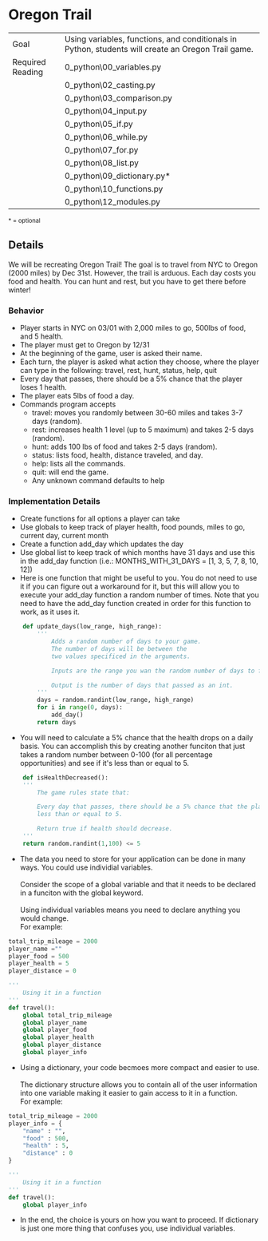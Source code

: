 # Oregon Trail

|||
|---|---|
|Goal|Using variables, functions, and conditionals in Python, students will create an Oregon Trail game.|
|Required Reading| 0_python\00_variables.py|
||0_python\02_casting.py|
||0_python\03_comparison.py|
||0_python\04_input.py|
||0_python\05_if.py|
||0_python\06_while.py|
||0_python\07_for.py|
||0_python\08_list.py|
||0_python\09_dictionary.py*|
||0_python\10_functions.py|
||0_python\12_modules.py|
<sub>* = optional</sub>

## Details
We will be recreating Oregon Trail! The goal is to travel from NYC to Oregon (2000 miles) by Dec 31st. However, the trail is arduous. Each day costs you food and health. You can hunt and rest, but you have to get there before winter!

### Behavior
- Player starts in NYC on 03/01 with 2,000 miles to go, 500lbs of food, and 5 health.
- The player must get to Oregon by 12/31
- At the beginning of the game, user is asked their name.
- Each turn, the player is asked what action they choose, where the player can type in the following: travel, rest, hunt, status, help, quit
- Every day that passes, there should be a 5% chance that the player loses 1 health.
- The player eats 5lbs of food a day.
- Commands program accepts
    - travel: moves you randomly between 30-60 miles and takes 3-7 days (random).
    - rest: increases health 1 level (up to 5 maximum) and takes 2-5 days (random).
    - hunt: adds 100 lbs of food and takes 2-5 days (random).
    - status: lists food, health, distance traveled, and day.
    - help: lists all the commands.
    - quit: will end the game.
    - Any unknown command defaults to help

### Implementation Details
- Create functions for all options a player can take
- Use globals to keep track of player health, food pounds, miles to go, current day, current month
- Create a function add_day which updates the day
- Use global list to keep track of which months have 31 days and use this in the add_day function (i.e.: MONTHS_WITH_31_DAYS = [1, 3, 5, 7, 8, 10, 12])
- Here is one function that might be useful to you. You do not need to use it if you can figure out a workaround for it, but this will allow you to execute your add_day function a random number of times. Note that you need to have the add_day function created in order for this function to work, as it uses it.
```python
    def update_days(low_range, high_range):
        '''
            Adds a random number of days to your game.
            The number of days will be between the 
            two values specificed in the arguments.

            Inputs are the range you wan the random number of days to fall between.

            Output is the number of days that passed as an int.
        '''
        days = random.randint(low_range, high_range)
        for i in range(0, days):
            add_day()
        return days
```
- You will need to calculate a 5% chance that the health drops on a daily basis. You can accomplish this by creating another funciton that just takes a random number between 0-100 (for all percentage opportunities) and see if it's less than or equal to 5. 
```python
    def isHealthDecreased():
    '''
        The game rules state that:

        Every day that passes, there should be a 5% chance that the player loses 1 health, so get a random number between 1-100 and see if it's
        less than or equal to 5.

        Return true if health should decrease.
    '''
    return random.randint(1,100) <= 5
```
- The data you need to store for your application can be done in many ways. You could use individial variables.<br><br> Consider the scope of a global variable and that it needs to be declared in a funciton with the global keyword. <br><br>Using individual variables means you need to declare anything you would change.  <br>For example:
```python
total_trip_mileage = 2000
player_name =""
player_food = 500
player_health = 5
player_distance = 0

'''
    Using it in a function
'''
def travel():
    global total_trip_mileage
    global player_name
    global player_food
    global player_health
    global player_distance
    global player_info
```

- Using a dictionary, your code becmoes more compact and easier to use.<br><br>The dictionary structure allows you to contain all of the user information into one variable making it easier to gain access to it in a function. <br>For example:
```python
total_trip_mileage = 2000
player_info = {
    "name" : "",
    "food" : 500,
    "health" : 5,
    "distance" : 0
}

'''
    Using it in a function
'''
def travel():
    global player_info
```

- In the end, the choice is yours on how you want to proceed. If dictionary is just one more thing that confuses you, use individual variables. 
